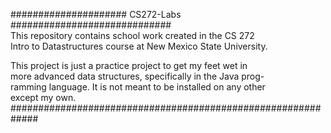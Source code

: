 ##################### CS272-Labs #############################  
This repository contains school work created in the CS 272  
Intro to Datastructures course at New Mexico State University.  

This project is just a practice project to get my feet wet in  
more advanced data structures, specifically in the Java prog-  
ramming language. It is not meant to be installed on any other  
except my own.  
#############################################################
